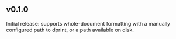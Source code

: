 ## v0.1.0

Initial release: supports whole-document formatting with a manually configured path to dprint, or a path available on disk.
